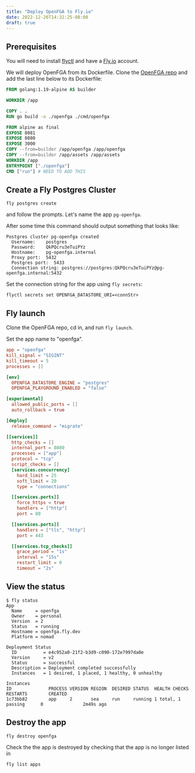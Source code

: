 ```yaml
---
title: "Deploy OpenFGA to Fly.io"
date: 2022-12-26T14:32:25-08:00
draft: true
---
```


## Prerequisites

You will need to install [flyctl](https://fly.io/docs/getting-started/installing-flyctl/) and have a [Fly.io](https://fly.io) account.

We will deploy OpenFGA from its Dockerfile. Clone the [OpenFGA repo](https://github.com/openfga/openfga) and add the last line below to its Dockerfile:

```Dockerfile
FROM golang:1.19-alpine AS builder

WORKDIR /app

COPY . .
RUN go build -o ./openfga ./cmd/openfga

FROM alpine as final
EXPOSE 8081
EXPOSE 8080
EXPOSE 3000
COPY --from=builder /app/openfga /app/openfga
COPY --from=builder /app/assets /app/assets
WORKDIR /app
ENTRYPOINT ["./openfga"]
CMD ["run"] # NEED TO ADD THIS
```

## Create a Fly Postgres Cluster

```
fly postgres create
```
and follow the prompts. Let's name the app `pg-openfga`.

After some time this command should output something that looks like:
```
Postgres cluster pg-openfga created
  Username:    postgres
  Password:    QkPQcru3eTuiPYz
  Hostname:    pg-openfga.internal
  Proxy port:  5432
  Postgres port:  5433
  Connection string: postgres://postgres:QkPQcru3eTuiPYz@pg-openfga.internal:5432
```

Set the connection string for the app using `fly secrets`:
```
flyctl secrets set OPENFGA_DATASTORE_URI=<connStr>
```

## Fly launch

Clone the OpenFGA repo, cd in, and run `fly launch`.

Set the app name to "openfga".

```toml
app = "openfga"
kill_signal = "SIGINT"
kill_timeout = 5
processes = []

[env]
  OPENFGA_DATASTORE_ENGINE = "postgres"
  OPENFGA_PLAYGROUND_ENABLED = "false"

[experimental]
  allowed_public_ports = []
  auto_rollback = true

[deploy]
  release_command = "migrate"

[[services]]
  http_checks = []
  internal_port = 8080
  processes = ["app"]
  protocol = "tcp"
  script_checks = []
  [services.concurrency]
    hard_limit = 25
    soft_limit = 20
    type = "connections"

  [[services.ports]]
    force_https = true
    handlers = ["http"]
    port = 80

  [[services.ports]]
    handlers = ["tls", "http"]
    port = 443

  [[services.tcp_checks]]
    grace_period = "1s"
    interval = "15s"
    restart_limit = 0
    timeout = "2s"

```

## View the status

```
$ fly status
App
  Name     = openfga          
  Owner    = personal         
  Version  = 2                
  Status   = running          
  Hostname = openfga.fly.dev  
  Platform = nomad            

Deployment Status
  ID          = e4c952a0-21f2-b3d9-c090-172e7997da0e         
  Version     = v2                                           
  Status      = successful                                   
  Description = Deployment completed successfully            
  Instances   = 1 desired, 1 placed, 1 healthy, 0 unhealthy  

Instances
ID              PROCESS VERSION REGION  DESIRED STATUS  HEALTH CHECKS           RESTARTS        CREATED   
1c73bb82        app     2       sea     run     running 1 total, 1 passing      0               2m49s ago
```

## Destroy the app

```
fly destroy openfga
```

Check the the app is destroyed by checking that the app is no longer listed in
```
fly list apps
```
